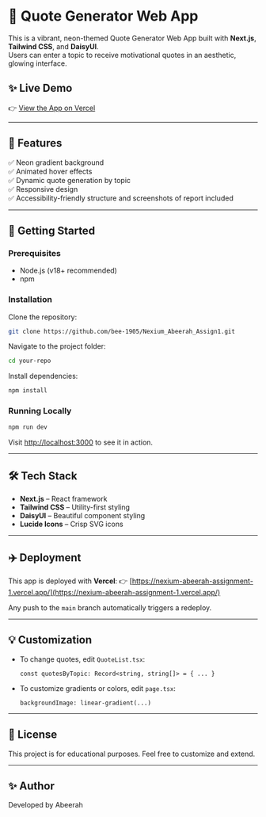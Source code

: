 

# 🌟  Quote Generator Web App

This is a vibrant, neon-themed Quote Generator Web App built with **Next.js**, **Tailwind CSS**, and **DaisyUI**.  
Users can enter a topic to receive motivational quotes in an aesthetic, glowing interface.

## ✨ Live Demo
👉 [View the App on Vercel](https://nexium-abeerah-assignment-1.vercel.app/)

---

## 🎨 Features

✅ Neon gradient background  
✅ Animated hover effects  
✅ Dynamic quote generation by topic  
✅ Responsive design  
✅ Accessibility-friendly structure and screenshots of report included 

---

## 🚀 Getting Started

### Prerequisites
- Node.js (v18+ recommended)
- npm

### Installation
Clone the repository:
```bash
git clone https://github.com/bee-1905/Nexium_Abeerah_Assign1.git
````

Navigate to the project folder:

```bash
cd your-repo
```

Install dependencies:

```bash
npm install
```

### Running Locally

```bash
npm run dev
```

Visit [http://localhost:3000](http://localhost:3000) to see it in action.

---

## 🛠 Tech Stack

* **Next.js** – React framework
* **Tailwind CSS** – Utility-first styling
* **DaisyUI** – Beautiful component styling
* **Lucide Icons** – Crisp SVG icons

---

## ✈️ Deployment

This app is deployed with **Vercel**:
👉 [https://nexium-abeerah-assignment-1.vercel.app/](https://nexium-abeerah-assignment-1.vercel.app/)

Any push to the `main` branch automatically triggers a redeploy.

---

## 💡 Customization

* To change quotes, edit `QuoteList.tsx`:

  ```tsx
  const quotesByTopic: Record<string, string[]> = { ... }
  ```
* To customize gradients or colors, edit `page.tsx`:

  ```tsx
  backgroundImage: linear-gradient(...)
  ```

---

## 📄 License

This project is for educational purposes. Feel free to customize and extend.

---

## ✨ Author

Developed by Abeerah

```


